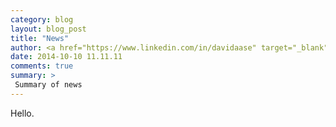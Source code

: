 ```yaml
---
category: blog
layout: blog_post
title: "News"
author: <a href="https://www.linkedin.com/in/davidaase" target="_blank">David Åse</a>
date: 2014-10-10 11.11.11
comments: true
summary: >
 Summary of news
---
```


Hello.
